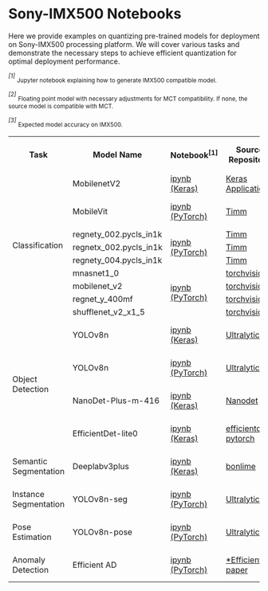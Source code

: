 # Sony-IMX500 Notebooks

Here we provide examples on quantizing pre-trained models for deployment on Sony-IMX500 processing platform.
We will cover various tasks and demonstrate the necessary steps to achieve efficient quantization for optimal
deployment performance.

*<sup>[1]</sup>* <sub>Jupyter notebook explaining how to generate IMX500 compatible model.</sub>

*<sup>[2]</sup>* <sub>Floating point model with necessary adjustments for MCT compatibility. If none, the source model is compatible with MCT.</sub>

*<sup>[3]</sup>* <sub>Expected model accuracy on IMX500.</sub>

<table>
    <tr>
        <th rowspan="1">Task</th>
        <th rowspan="1">Model Name</th>
        <th rowspan="1">Notebook<sup>[1]</sup></th>
        <th rowspan="1">Source Repository</th>
        <th rowspan="1">Adjusted Model<sup>[2]</sup></th>
        <th rowspan="1">Dataset Name</th>
        <th rowspan="1">Float Model Accuracy</th>
        <th rowspan="1">Compressed Model Accuracy<sup>[3]</sup></th>
    </tr>
    <!-- Classification Models (ImageNet) -->
    <tr>
        <td rowspan="9">Classification</td>
        <td>MobilenetV2</td>
        <td> <a href="keras/example_keras_mobilenetv2_for_imx500.ipynb">ipynb (Keras)</a></td>
        <td><a href="https://keras.io/api/applications/mobilenet/">Keras Applications</a></td>
        <td></td>
        <td>ImageNet</td>
        <td>71.85</td>
        <td>71.67</td>
    </tr>
    <tr>
        <td>MobileVit</td>
        <td> <a href="pytorch/pytorch_mobilevit_xs_for_imx500.ipynb">ipynb (PyTorch)</a></td>
        <td><a href="https://github.com/huggingface/pytorch-image-models">Timm</a></td>
        <td><a href="https://huggingface.co/SSI-DNN/pytorch_mobilevit_xs">mct-model-garden</a></td>
        <td>ImageNet</td>
        <td>74.64</td>
        <td>72.56</td>
    </tr>
    <tr>
        <td>regnety_002.pycls_in1k</td>
        <td rowspan="3"> <a href="pytorch/pytorch_timm_classification_model_for_imx500.ipynb">ipynb (PyTorch)</a></td>
        <td><a href="https://github.com/huggingface/pytorch-image-models">Timm</a></td>
        <td></td>
        <td>ImageNet</td>
        <td>70.28</td>
        <td>69.9</td>
    </tr>
    <tr>
        <td>regnetx_002.pycls_in1k</td>
        <td><a href="https://github.com/huggingface/pytorch-image-models">Timm</a></td>
        <td></td>
        <td>ImageNet</td>
        <td>68.752</td>
        <td>68.652</td>
    </tr>
    <tr>
        <td>regnety_004.pycls_in1k</td>
        <td><a href="https://github.com/huggingface/pytorch-image-models">Timm</a></td>
        <td></td>
        <td>ImageNet</td>
        <td>74.026</td>
        <td>73.72</td>
    </tr>
    <tr>
        <td>mnasnet1_0</td>
        <td rowspan="4"> <a href="pytorch/pytorch_torchvision_classification_model_for_imx500.ipynb">ipynb (PyTorch)</a></td>
        <td><a href="https://pytorch.org/vision/stable/models/generated/torchvision.models.mnasnet1_0.html#torchvision.models.MNASNet1_0_Weights">torchvision</a></td>
        <td></td>
        <td>ImageNet</td>
        <td>73.47</td>
        <td>73.16</td>
    </tr>
    <tr>
        <td>mobilenet_v2</td>
        <td><a href="https://pytorch.org/vision/stable/models/generated/torchvision.models.mobilenet_v2.html#torchvision.models.MobileNet_V2_Weights">torchvision</a></td>
        <td></td>
        <td>ImageNet</td>
        <td>72.01</td>
        <td>71.25</td>
    </tr>
    <tr>
        <td>regnet_y_400mf</td>
        <td><a href="https://pytorch.org/vision/stable/models/generated/torchvision.models.regnet_y_400mf.html#torchvision.models.RegNet_Y_400MF_Weights">torchvision</a></td>
        <td></td>
        <td>ImageNet</td>
        <td>74.03</td>
        <td>73.69</td>
    </tr>
    <tr>
        <td>shufflenet_v2_x1_5</td>
        <td><a href="https://pytorch.org/vision/stable/models/generated/torchvision.models.shufflenet_v2_x1_5.html#torchvision.models.ShuffleNet_V2_X1_5_Weights">torchvision</a></td>
        <td></td>
        <td>ImageNet</td>
        <td>69.34</td>
        <td>69.04</td>
    </tr>
    <!-- Object Detection Models (COCO) -->
    <tr>
        <td rowspan="4">Object Detection</td>
        <td>YOLOv8n</td>
        <td> <a href="keras/keras_yolov8n_for_imx500.ipynb">ipynb (Keras)</a></td>
        <td><a href="https://github.com/ultralytics">Ultralytics</a></td>
        <td><a href="https://huggingface.co/SSI-DNN/keras_yolov8n_640x640_pp">mct-model-garden</a></td>
        <td>COCO</td>
        <td>37.3</td>
        <td>35.1</td>
    </tr>
    <tr>
        <td>YOLOv8n</td>
        <td> <a href="pytorch/pytorch_yolov8n_for_imx500.ipynb">ipynb (PyTorch)</a></td>
        <td><a href="https://github.com/ultralytics">Ultralytics</a></td>
        <td><a href="https://huggingface.co/SSI-DNN/pytorch_yolov8n_640x640_bb_decoding">mct-model-garden</a></td>
        <td>COCO</td>
        <td>37.3</td>
        <td>35.1</td>
    </tr>
    <tr>
        <td>NanoDet-Plus-m-416</td>
        <td> <a href="keras/example_keras_nanodet_plus_for_imx500.ipynb">ipynb (Keras)</a></td>
        <td><a href="https://github.com/RangiLyu/nanodet">Nanodet</a></td>
        <td><a href="https://huggingface.co/SSI-DNN/keras_nanodet_plus_x1.5_416x416">mct-model-garden</a></td>
        <td>COCO</td>
        <td>34.1</td>
        <td>32.2</td>
    </tr>
    <tr>
        <td>EfficientDet-lite0</td>
        <td> <a href="keras/example_keras_effdet_lite0_for_imx500.ipynb">ipynb (Keras)</a></td>
        <td> <a href="https://github.com/rwightman/efficientdet-pytorch">efficientdet-pytorch</a></td>
        <td><a href="https://github.com/sony/model_optimization/blob/main/tutorials/mct_model_garden/models_keras/efficientdet/effdet_keras.py">mct-model-garden</a></td>
        <td>COCO</td>
        <td>27.0</td>
        <td>25.2</td>
    </tr>
    <tr>
        <td>Semantic Segmentation</td>
        <td>Deeplabv3plus</td>
        <td> <a href="keras/keras_deeplabv3plus_for_imx500.ipynb">ipynb (Keras)</a></td>
        <td> <a href="https://github.com/bonlime/keras-deeplab-v3-plus">bonlime</a></td>
        <td><a href="https://huggingface.co/SSI-DNN/keras_deeplabv3_plus_320">mct-model-garden</a></td>
        <td>PASCAL VOC</td>        
        <td>76.935</td>
        <td>76.778</td>
    </tr>
    <tr>
        <td >Instance Segmentation</td>
        <td>YOLOv8n-seg</td>
        <td> <a href="pytorch/pytorch_yolov8n_seg_for_imx500.ipynb">ipynb (PyTorch)</a></td>
        <td><a href="https://github.com/ultralytics">Ultralytics</a></td>
        <td><a href="https://huggingface.co/SSI-DNN/pytorch_yolov8n_inst_seg_640x640">mct-model-garden</a></td>
        <td>COCO</td>        
        <td>30.5</td>
        <td>29.5</td>
    </tr>
    <tr>
        <td>Pose Estimation</td>
        <td>YOLOv8n-pose</td>
        <td> <a href="pytorch/pytorch_yolov8n_pose_for_imx500.ipynb">ipynb (PyTorch)</a></td>
        <td><a href="https://github.com/ultralytics">Ultralytics</a></td>
        <td><a href="https://huggingface.co/SSI-DNN/pytorch_yolov8n_640x640">mct-model-garden</a></td>
        <td>COCO</td>
        <td>50.4</td>
        <td>47.1</td>
    </tr>
    <tr>
        <td>Anomaly Detection</td>
        <td>Efficient AD</td>
        <td> <a href="pytorch/pytorch_efficient_anomaly_detection.ipynb">ipynb (PyTorch)</a></td>
        <td><a href="https://arxiv.org/pdf/2303.08730v3">*EfficientAD paper</a></td>
        <td><a href="https://huggingface.co/SSI-DNN/Efficient_Anomaly_Detection">mct-model-garden</a></td>
        <td>MvTech</td>
        <td>98.56</td>
        <td>97.85</td>
    </tr>

</table>

